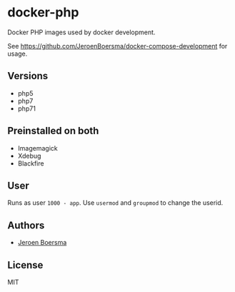 # docker-php

Docker PHP images used by docker development.

See https://github.com/JeroenBoersma/docker-compose-development for usage.

## Versions

- php5
- php7
- php71

## Preinstalled on both

- Imagemagick
- Xdebug
- Blackfire

## User

Runs as user `1000 - app`.
Use `usermod` and `groupmod` to change the userid.


## Authors

- [Jeroen Boersma](https://github.com/JeroenBoersma)

## License

MIT
